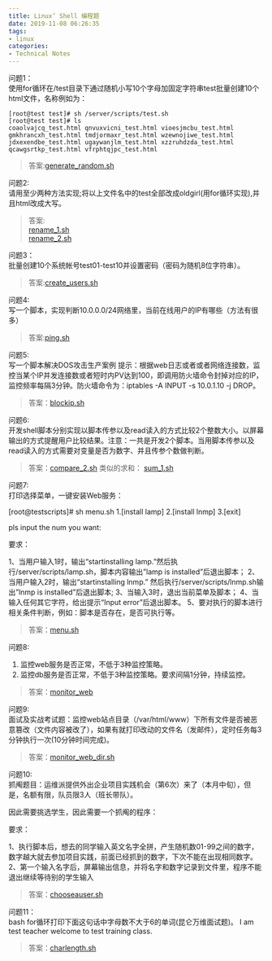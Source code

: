 ```yaml
---
title: Linux’ Shell 编程题
date: 2019-11-08 06:26:35
tags:
- linux
categories:
- Technical Notes
---
```


问题1：  
使用for循环在/test目录下通过随机小写10个字母加固定字符串test批量创建10个html文件，名称例如为：
```
[root@test test]# sh /server/scripts/test.sh  
[root@test test]# ls  
coaolvajcq_test.html qnvuxvicni_test.html vioesjmcbu_test.html
gmkhrancxh_test.html tmdjormaxr_test.html wzewnojiwe_test.html
jdxexendbe_test.html ugaywanjlm_test.html xzzruhdzda_test.html
qcawgsrtkp_test.html vfrphtqjpc_test.html
```

>答案:[generate_random.sh](https://github.com/bjdzliu/script/blob/master/shell/quiz1/generate_random.sh)


问题2:  
请用至少两种方法实现;将以上文件名中的test全部改成oldgirl(用for循环实现),并且html改成大写。

>答案:  
[rename_1.sh](https://github.com/bjdzliu/script/blob/master/shell/quiz1/rename_1.sh)  
[rename_2.sh](https://github.com/bjdzliu/script/blob/master/shell/quiz1/rename_2.sh)

问题3：  
批量创建10个系统帐号test01-test10并设置密码（密码为随机8位字符串）。
>答案:[create_users.sh](https://github.com/bjdzliu/script/blob/master/shell/quiz1/create_users.sh)

问题4:  
写一个脚本，实现判断10.0.0.0/24网络里，当前在线用户的IP有哪些（方法有很多）
>答案:[ping.sh](https://github.com/bjdzliu/script/blob/master/shell/quiz1/ping.sh)

问题5:  
写一个脚本解决DOS攻击生产案例
提示：根据web日志或者或者网络连接数，监控当某个IP并发连接数或者短时内PV达到100，即调用防火墙命令封掉对应的IP，监控频率每隔3分钟。防火墙命令为：iptables -A INPUT -s 10.0.1.10 -j DROP。
>答案：[blockip.sh](https://github.com/bjdzliu/script/blob/master/shell/quiz1/blockip.sh)

问题6:  
开发shell脚本分别实现以脚本传参以及read读入的方式比较2个整数大小。以屏幕输出的方式提醒用户比较结果。注意：一共是开发2个脚本。当用脚本传参以及read读入的方式需要对变量是否为数字、并且传参个数做判断。
>答案：[compare_2.sh](https://github.com/bjdzliu/script/blob/master/shell/quiz1/compare_2.sh)
类似的求和：
[sum_1.sh](https://github.com/bjdzliu/script/blob/master/shell/quiz1/sum_1.sh)

问题7:  
打印选择菜单，一键安装Web服务：

[root@testscripts]# sh menu.sh
1.[install lamp]
2.[install lnmp]
3.[exit]

pls input the num you want:

要求：

1、当用户输入1时，输出“startinstalling lamp.”然后执行/server/scripts/lamp.sh，脚本内容输出”lamp is installed”后退出脚本；
2、当用户输入2时，输出“startinstalling lnmp.” 然后执行/server/scripts/lnmp.sh输出”lnmp is installed”后退出脚本;
3、当输入3时，退出当前菜单及脚本；
4、当输入任何其它字符，给出提示“Input error”后退出脚本。
5、要对执行的脚本进行相关条件判断，例如：脚本是否存在，是否可执行等。

>答案：[menu.sh](https://github.com/bjdzliu/script/blob/master/shell/quiz1/menu.sh)

问题8:  
1) 监控web服务是否正常，不低于3种监控策略。
2) 监控db服务是否正常，不低于3种监控策略。要求间隔1分钟，持续监控。
>答案：[monitor_web](https://github.com/bjdzliu/script/blob/master/shell/quiz1/monitor_web.sh)

问题9:  
面试及实战考试题：监控web站点目录（/var/html/www）下所有文件是否被恶意篡改（文件内容被改了），如果有就打印改动的文件名（发邮件），定时任务每3分钟执行一次(10分钟时间完成)。
>答案：[monitor_web_dir.sh](https://github.com/bjdzliu/script/blob/master/shell/quiz1/monitor_web_dir.sh)

问题10:  
抓阄题目：运维派提供外出企业项目实践机会（第6次）来了（本月中旬），但是，名额有限，队员限3人（班长带队）。

因此需要挑选学生，因此需要一个抓阄的程序：

要求：

1、执行脚本后，想去的同学输入英文名字全拼，产生随机数01-99之间的数字，数字越大就去参加项目实践，前面已经抓到的数字，下次不能在出现相同数字。
2、第一个输入名字后，屏幕输出信息，并将名字和数字记录到文件里，程序不能退出继续等待别的学生输入

>答案：[chooseauser.sh](https://github.com/bjdzliu/script/blob/master/shell/quiz1/chooseauser.sh)

问题11：  
bash for循环打印下面这句话中字母数不大于6的单词(昆仑万维面试题)。
I am test teacher welcome to test training class.
>答案：[charlength.sh](https://github.com/bjdzliu/script/blob/master/shell/quiz1/charlength.sh)
